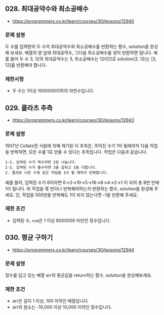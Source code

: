 ## 028. 최대공약수와 최소공배수
- https://programmers.co.kr/learn/courses/30/lessons/12940

### 문제 설명
두 수를 입력받아 두 수의 최대공약수와 최소공배수를 반환하는 함수, solution을 완성해 보세요. 배열의 맨 앞에 최대공약수, 그다음 최소공배수를 넣어 반환하면 됩니다. 예를 들어 두 수 3, 12의 최대공약수는 3, 최소공배수는 12이므로 solution(3, 12)는 [3, 12]를 반환해야 합니다.

### 제한사항
- 두 수는 1이상 1000000이하의 자연수입니다.


## 029. 콜라츠 추측
- https://programmers.co.kr/learn/courses/30/lessons/12943

### 문제 설명
1937년 Collatz란 사람에 의해 제기된 이 추측은, 주어진 수가 1이 될때까지 다음 작업을 반복하면, 모든 수를 1로 만들 수 있다는 추측입니다. 작업은 다음과 같습니다.

```
1-1. 입력된 수가 짝수라면 2로 나눕니다. 
1-2. 입력된 수가 홀수라면 3을 곱하고 1을 더합니다.
2. 결과로 나온 수에 같은 작업을 1이 될 때까지 반복합니다.
```

예를 들어, 입력된 수가 6이라면 6→3→10→5→16→8→4→2→1 이 되어 총 8번 만에 1이 됩니다. 위 작업을 몇 번이나 반복해야하는지 반환하는 함수, solution을 완성해 주세요. 단, 작업을 500번을 반복해도 1이 되지 않는다면 –1을 반환해 주세요.

### 제한 조건

- 입력된 수, `num`은 1 이상 8000000 미만인 정수입니다.


## 030. 평균 구하기
- https://programmers.co.kr/learn/courses/30/lessons/12944

### 문제 설명
정수를 담고 있는 배열 arr의 평균값을 return하는 함수, solution을 완성해보세요.

### 제한 조건
- arr은 길이 1 이상, 100 이하인 배열입니다.
- arr의 원소는 -10,000 이상 10,000 이하인 정수입니다.